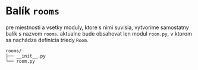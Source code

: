 # Balík `rooms`

pre miestnosti a vsetky moduly, ktore s nimi suvisia, vytvorime samostatny balik s nazvom `rooms`. aktualne bude
obsahovat len modul `room.py`, v ktorom sa nachádza definícia triedy `Room`.

```
rooms/
├── __init__.py
└── room.py
```
